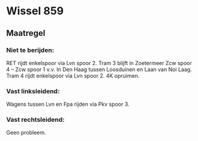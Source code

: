 # Wissel 859
## Maatregel
### Niet te berijden:
RET rijdt enkelspoor via Lvn spoor 2.
Tram 3 blijft in Zoetermeer Zcw spoor 4 – Zcw spoor 1 v.v.
In Den Haag tussen Loosduinen en Laan van Noi Laag.
Tram 4 rijdt enkelspoor via Lvn spoor 2.
4K opruimen.
### Vast linksleidend:
Wagens tussen Lvn en Fpa rijden via Pkv spoor 3.
### Vast rechtsleidend:
Geen probleem.
